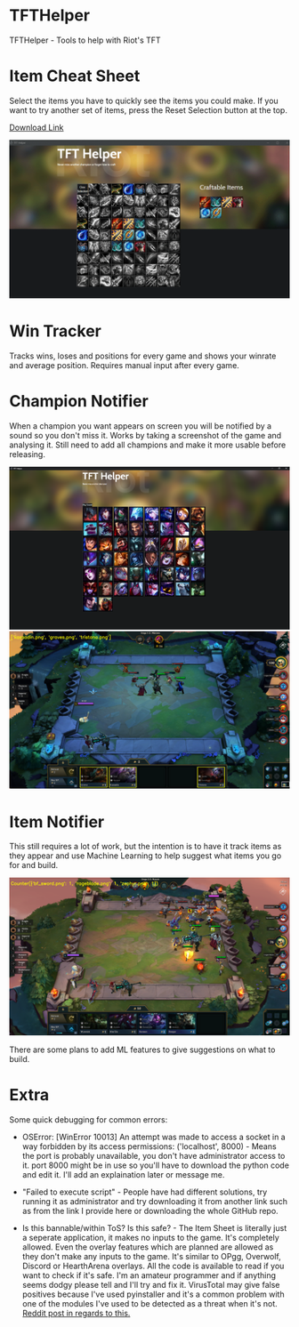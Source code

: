 # TFTHelper
TFTHelper - Tools to help with Riot's TFT

# Item Cheat Sheet
Select the items you have to quickly see the items you could make.
If you want to try another set of items, press the Reset Selection button at the top.

[Download Link](https://github.com/AliMZaini/TFTHelper/raw/master/TFTHelper%20-%20ItemsSheet.exe)

![itemsheetgifexample](ExampleScreenshots/itemsheetgifexample.gif)

# Win Tracker
Tracks wins, loses and positions for every game and shows your winrate and average position. Requires manual input after every game.

# Champion Notifier
When a champion you want appears on screen you will be notified by a sound so you don't miss it.
Works by taking a screenshot of the game and analysing it.
Still need to add all champions and make it more usable before releasing.

![ChampNotifierExample](ExampleScreenshots/ChampionNotifier%20Example.png)
![ChampNotifierExample](ExampleScreenshots/ChampTrackerExample.png)

# Item Notifier
This still requires a lot of work, but the intention is to have it track items as they appear and use Machine Learning to help suggest what items you go for and build.

![ItemTrackerExample](ExampleScreenshots/ItemTracker%20Example.png)

There are some plans to add ML features to give suggestions on what to build.

# Extra
Some quick debugging for common errors:

* OSError: [WinError 10013] An attempt was made to access a socket in a way forbidden by its access permissions: ('localhost', 8000) - Means the port is probably unavailable, you don't have administrator access to it. port 8000 might be in use so you'll have to download the python code and edit it. I'll add an explaination later or message me.

* "Failed to execute script" - People have had different solutions, try running it as administrator and try downloading it from another link such as from the link I provide here or downloading the whole GitHub repo.

* Is this bannable/within ToS? Is this safe? - The Item Sheet is literally just a seperate application, it makes no inputs to the game. It's completely allowed. Even the overlay features which are planned are allowed as they don't make any inputs to the game. It's similar to OPgg, Overwolf, Discord or HearthArena overlays. All the code is available to read if you want to check if it's safe. I'm an amateur programmer and if anything seems dodgy please tell and I'll try and fix it. VirusTotal may give false positives because I've used pyinstaller and it's a common problem with one of the modules I've used to be detected as a threat when it's not. [Reddit post in regards to this.](https://www.reddit.com/r/CompetitiveTFT/comments/c5rwqi/item_cheat_sheet_app_item_champion_and_win/es5sjwp/)
